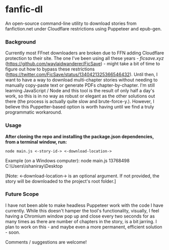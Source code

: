 # fanfic-dl
 An open-source command-line utility to download stories from fanfiction.net under Cloudflare restrictions using Puppeteer and epub-gen.

### Background
 Currently most FFnet downloaders are broken due to FFN adding Cloudflare protection to their site. The one I've been using all these years - _ficsave.xyz_ (https://github.com/waylaidwanderer/FicSave) - might take a bit of time to figure out how to bypass these restrictions (https://twitter.com/FicSave/status/1340421325366546432). Until then, I want to have a way to download multi-chapter stories without needing to manually copy-paste text or generate PDFs chapter-by-chapter. I'm still learning JavaScript / Node and this tool is the result of only half a day's work, so this is in no way as robust or elegant as the other solutions out there (the process is actually quite slow and brute-force-y.). However, I believe this Puppetter-based option is worth having until we find a truly programmatic workaround.

### Usage
 **After cloning the repo and installing the package.json dependencies, from a terminal window, run:**

    node main.js <-story-id-> <-download-location->

 Example (on a Windows computer): 
    node main.js 13768498 C:\Users\ishaniray\Desktop

 [Note: <-download-location-> is an optional argument. If not provided, the story will be downloaded to the project's root folder.]

 ### Future Scope
 I have not been able to make headless Puppeteer work with the code I have currently. While this doesn't hamper the tool's functionality, visually, I feel having a Chromium window pop up and close every two seconds for as many times as there are number of chapters in the story, is a bit jarring. I plan to work on this - and maybe even a more permanent, efficient solution - soon.

 Comments / suggestions are welcome!
